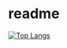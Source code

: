 # readme

[![Top Langs](https://github-readme-stats.vercel.app/api/top-langs/?username=Gustavo-Wippel
)](https://github.com/Gustavo-Wippel/github-readme-stats)
